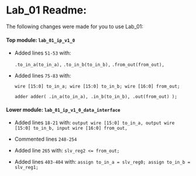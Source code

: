 # Lab_01 Readme:

The following changes were made for you to use Lab_01:
    
#### Top module: `lab_01_ip_v1_0`

* Added lines `51-53` with:
  
	`.to_in_a(to_in_a),`
	`.to_in_b(to_in_b),`
	`.from_out(from_out),`
  
* Added lines `75-83` with:
  
	`wire [15:0] to_in_a;
	wire [15:0] to_in_b;
	wire [16:0] from_out;`
  
  `adder adder(
    .in_a(to_in_a),
    .in_b(to_in_b),
    .out(from_out)
    );`
  
    
#### Lower module: `lab_01_ip_v1_0_data_interface`

* Added lines `18-21` with:
    `output wire [15:0] to_in_a,
    output wire [15:0] to_in_b,
    input wire [16:0] from_out,`

* Commented lines `248-254`


* Added line `265` with:
    `slv_reg2 <= from_out;`


* Added lines `403-404` with:
    `assign to_in_a = slv_reg0;
    assign to_in_b = slv_reg1;`
